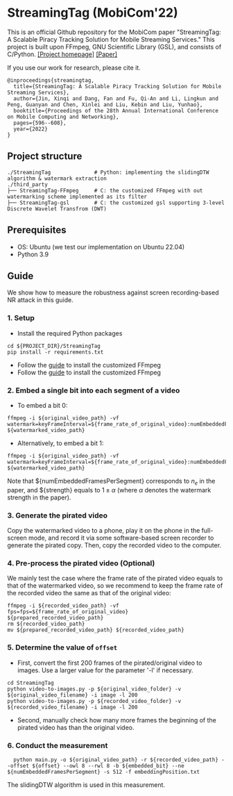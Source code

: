 # StreamingTag (MobiCom'22)

This is an official Github repository for the MobiCom paper "StreamingTag: A Scalable Piracy Tracking Solution for Mobile Streaming Services." This project is built upon FFmpeg, GNU Scientific Library (GSL), and consists of C/Python.
[[Project homepage]](https://streamingtag.github.io/) [[Paper]](https://dl.acm.org/doi/10.1145/3495243.3560521)

If you use our work for research, please cite it.
```
@inproceedings{streamingtag,
  title={StreamingTag: A Scalable Piracy Tracking Solution for Mobile Streaming Services},
  author={Jin, Xinqi and Dang, Fan and Fu, Qi-An and Li, Lingkun and Peng, Guanyan and Chen, Xinlei and Liu, Kebin and Liu, Yunhao},
  booktitle={Proceedings of the 28th Annual International Conference on Mobile Computing and Networking},
  pages={596--608},
  year={2022}
}
```

## Project structure
```
./StreamingTag              # Python: implementing the slidingDTW algorithm & watermark extraction
./third_party
├── StreamingTag-FFmpeg     # C: the customized FFmpeg with out watermarking scheme implemented as its filter
├── StreamingTag-gsl        # C: the customized gsl supporting 3-level Discrete Wavelet Transfrom (DWT)
```

## Prerequisites

* OS: Ubuntu (we test our implementation on Ubuntu 22.04)
* Python 3.9

## Guide
We show how to measure the robustness against screen recording-based NR attack in this guide.

### 1. Setup
* Install the required Python packages
```
cd ${PROJECT_DIR}/StreamingTag
pip install -r requirements.txt
```
* Follow the [guide](third_party/StreamingTag-gsl/INSTALL) to install the customized FFmpeg
* Follow the [guide](third_party/StreamingTag-FFmpeg/README.md) to install the customized FFmpeg

### 2. Embed a single bit into each segment of a video
* To embed a bit $0$:
```
ffmpeg -i ${original_video_path} -vf watermark=keyFrameInterval=${frame_rate_of_original_video}:numEmbeddedFrames=${numEmbeddedFramesPerSegment}:strength=${strength}:implicitSVD=1:size=512:mode=3:outputFn=embeddingPosition.txt ${watermarked_video_path}
```
* Alternatively, to embed a bit $1$:
```
ffmpeg -i ${original_video_path} -vf watermark=keyFrameInterval=${frame_rate_of_original_video}:numEmbeddedFrames=${numEmbeddedFramesPerSegment}:strength=${strength}:implicitSVD=1:size=512:mode=3:outputFn=embeddingPosition.txt ${watermarked_video_path}
```

Note that ${numEmbeddedFramesPerSegment} corresponds to $n_e$ in the paper, and ${strength} equals to $1\pm\alpha$ (where $\alpha$ denotes the watermark strength in the paper). 

### 3. Generate the pirated video

Copy the watermarked video to a phone, play it on the phone in the full-screen mode, and record it via some software-based screen recorder to generate the pirated copy. Then, copy the recorded video to the computer.

### 4. Pre-process the pirated video (Optional)
We mainly test the case where the frame rate of the pirated video equals to that of the watermarked video, so we recommend to keep the frame rate of the recorded video the same as that of the original video:
```
ffmpeg -i ${recorded_video_path} -vf fps=fps=${frame_rate_of_original_video} ${prepared_recorded_video_path}
rm ${recorded_video_path}
mv ${prepared_recorded_video_path} ${recorded_video_path}
```



### 5. Determine the value of `offset`
* First, convert the first 200 frames of the pirated/original video to images. Use a larger value for the parameter '-l' if necessary.
```
cd StreamingTag
python video-to-images.py -p ${original_video_folder} -v ${original_video_filename} -i image -l 200
python video-to-images.py -p ${recorded_video_folder} -v ${recorded_video_filename} -i image -l 200
```
* Second, manually check how many more frames the beginning of the pirated video has than the original video.


### 6. Conduct the measurement
```
  python main.py -o ${original_video_path} -r ${recorded_video_path} --offset ${offset} --owl 8 --rwl 8 -b ${embedded_bit} --ne ${numEmbeddedFramesPerSegment} -s 512 -f embeddingPosition.txt  
```
The slidingDTW algorithm is used in this measurement.